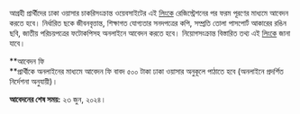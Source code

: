 আগ্রহী প্রার্থীদের ঢাকা ওয়াসার চাকরিসংক্রান্ত ওয়েবসাইটের এই <a href="https://erecruitmentdwasa.org/" target="_blank" rel="nofollow">লিংকে</a> রেজিস্ট্রেশনের পর ফরম পূরণের মাধ্যমে আবেদন করতে হবে। নির্ধারিত ছকে জীবনবৃত্তান্ত, শিক্ষাগত যোগ্যতার সনদপত্রের কপি, সম্প্রতি তোলা পাসপোর্ট আকারের রঙিন ছবি, জাতীয় পরিচয়পত্রের ফটোকপিসহ অনলাইনে আবেদন করতে হবে। নিয়োগসংক্রান্ত বিস্তারিত তথ্য এই <a href="https://dwasa.org.bd/sites/default/files/files/dwasa.portal.gov.bd/notices/2cfaad5c_1f8c_4aa0_b887_867a1f3a8a24/2024-06-03-13-48-28506453c0f3cbc9b5f2ea69274da401.pdf" target="_blank" rel="nofollow">লিংকে</a> জানা যাবে।  

**আবেদন ফি  
**প্রার্থীকে অনলাইনের মাধ্যমে আবেদন ফি বাবদ ৫০০ টাকা ঢাকা ওয়াসার অনুকূলে পাঠাতে হবে (অনলাইনে প্রদর্শিত নির্দেশনা অনুযায়ী)।

**আবেদনের শেষ সময়:** ২৩ জুন, ২০২৪।
